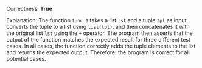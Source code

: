 Correctness: **True**

Explanation: The function `func_1` takes a list `lst` and a tuple `tpl` as input, converts the tuple to a list using `list(tpl)`, and then concatenates it with the original list `lst` using the `+` operator. The program then asserts that the output of the function matches the expected result for three different test cases. In all cases, the function correctly adds the tuple elements to the list and returns the expected output. Therefore, the program is correct for all potential cases.